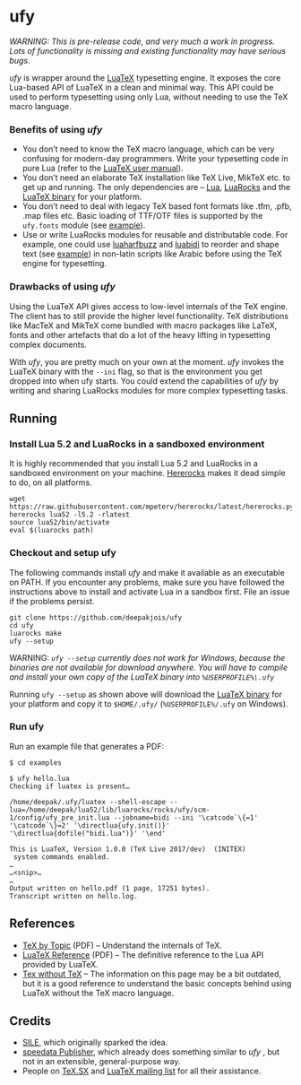 # ufy

_WARNING: This is pre-release code, and very much a work in progress. Lots of functionality is missing and existing functionality may have serious bugs_.

_ufy_ is wrapper around the [LuaTeX](http://www.luatex.org/) typesetting engine. It exposes the core Lua-based API of LuaTeX in a clean and minimal way. This API could be used to perform typesetting using only Lua, without needing to use the TeX macro language.

### Benefits of using _ufy_
* You don’t need to know the TeX macro language, which can be very confusing for modern-day programmers. Write your typesetting code in pure Lua (refer to the [LuaTeX user manual][manual]).
* You don’t need an elaborate TeX installation like TeX Live, MikTeX etc. to get up and running. The only dependencies are – [Lua], [LuaRocks] and the [LuaTeX binary] for your platform.
* You don’t need to deal with legacy TeX based font formats like .tfm, .pfb, .map files etc. Basic loading of TTF/OTF files is supported by the `ufy.fonts` module (see [example][hello-example]).
* Use or write LuaRocks modules for reusable and distributable code. For example, one could use [luaharfbuzz] and [luabidi] to reorder and shape text (see [example][bidi-example]) in non-latin scripts like Arabic before using the TeX engine for typesetting.

[hello-example]:https://github.com/deepakjois/ufy/blob/master/examples/hello.lua
[bidi-example]:https://github.com/deepakjois/ufy/blob/master/examples/bidi.lua
[Lua]:https://www.lua.org
[LuaRocks]:https://luarocks.org/
[luaharfbuzz]:https://github.com/deepakjois/luaharfbuzz
[luabidi]:https://github.com/deepakjois/luabidi
[manual]:http://www.luatex.org/svn/trunk/manual/luatex.pdf

### Drawbacks of using _ufy_
Using the LuaTeX API gives access to low-level internals of the TeX engine. The client has to still provide the higher level functionality. TeX distributions like MacTeX and MikTeX come bundled with macro packages like LaTeX, fonts and other artefacts that do a lot of the heavy lifting in typesetting complex documents.

With _ufy_, you are pretty much on your own at the moment. _ufy_ invokes the LuaTeX binary with the `--ini` flag, so that is the environment you get dropped into when ufy starts. You could extend the capabilities of _ufy_ by writing and sharing LuaRocks modules for more complex typesetting tasks.

## Running

### Install Lua 5.2 and LuaRocks in a sandboxed environment
It is highly recommended that you install Lua 5.2 and LuaRocks in a sandboxed environment on your machine. [Hererocks] makes it dead simple to do, on all platforms.

[Hererocks]:https://github.com/mpeterv/hererocks

```
wget https://raw.githubusercontent.com/mpeterv/hererocks/latest/hererocks.py
hererocks lua52 -l5.2 -rlatest
source lua52/bin/activate
eval $(luarocks path)
```

### Checkout and setup ufy

The following commands install _ufy_ and make it available as an executable on PATH. If you encounter any problems, make sure you have followed the instructions above to install and activate Lua in a sandbox first. File an issue if the problems persist.

```
git clone https://github.com/deepakjois/ufy
cd ufy
luarocks make
ufy --setup
```

WARNING: _`ufy --setup` currently does not work for Windows, because the binaries are not available for download anywhere. You will have to compile and install your own copy of the LuaTeX binary into `%USERPROFILE%\.ufy`_

Running `ufy --setup` as shown above will download the [LuaTeX binary] for your platform and copy it to `$HOME/.ufy/` (`%USERPROFILE%/.ufy` on Windows).

[LuaTeX binary]:http://www.luatex.org/download.html

### Run ufy

Run an example file that generates a PDF:

```
$ cd examples

$ ufy hello.lua
Checking if luatex is present…

/home/deepak/.ufy/luatex --shell-escape --lua=/home/deepak/lua52/lib/luarocks/rocks/ufy/scm-1/config/ufy_pre_init.lua --jobname=bidi --ini '\catcode`\{=1' '\catcode`\}=2' '\directlua{ufy.init()}' '\directlua{dofile("bidi.lua")}' '\end'

This is LuaTeX, Version 1.0.0 (TeX Live 2017/dev)  (INITEX)
 system commands enabled.
…
…<snip>…
…
Output written on hello.pdf (1 page, 17251 bytes).
Transcript written on hello.log.
```

## References

* [TeX by Topic](http://texdoc.net/texmf-dist/doc/plain/texbytopic/TeXbyTopic.pdf) (PDF) – Understand the internals of TeX.
* [LuaTeX Reference](http://www.luatex.org/svn/trunk/manual/luatex.pdf) (PDF) – The definitive reference to the Lua API provided by LuaTeX.
* [Tex without TeX](http://wiki.luatex.org/index.php/TeX_without_TeX) – The information on this page may be a bit outdated, but it is a good reference to understand the basic concepts behind using LuaTeX without the TeX macro language.

## Credits
* [SILE](https://github.com/simoncozens/sile), which originally sparked the idea.
* [speedata Publisher](https://github.com/speedata/publisher), which already does something similar to _ufy_ , but not in an extensible, general-purpose way.
* People on [TeX.SX](http://tex.stackexchange.com/) and [LuaTeX mailing list](https://tug.org/mailman/listinfo/luatex) for all their assistance.
